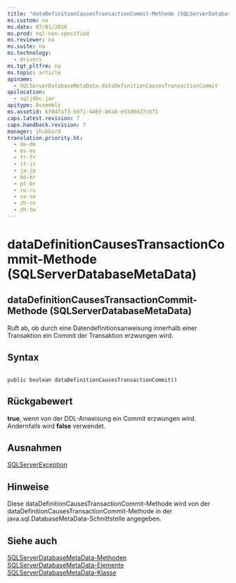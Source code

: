 ```yaml
---
title: "dataDefinitionCausesTransactionCommit-Methode (SQLServerDatabaseMetaData)"
ms.custom: na
ms.date: 07/01/2016
ms.prod: sql-non-specified
ms.reviewer: na
ms.suite: na
ms.technology: 
  - drivers
ms.tgt_pltfrm: na
ms.topic: article
apiname: 
  - SQLServerDatabaseMetaData.dataDefinitionCausesTransactionCommit
apilocation: 
  - sqljdbc.jar
apitype: Assembly
ms.assetid: bf04fa73-b9f1-4403-b6a0-e53d0d27c671
caps.latest.revision: 7
caps.handback.revision: 7
manager: jhubbard
translation.priority.ht: 
  - de-de
  - es-es
  - fr-fr
  - it-it
  - ja-jp
  - ko-kr
  - pt-br
  - ru-ru
  - sv-se
  - zh-cn
  - zh-tw
---
```

# dataDefinitionCausesTransactionCommit-Methode (SQLServerDatabaseMetaData)
    
## dataDefinitionCausesTransactionCommit\-Methode \(SQLServerDatabaseMetaData\)  
 Ruft ab, ob durch eine Datendefinitionsanweisung innerhalb einer Transaktion ein Commit der Transaktion erzwungen wird.  
  
## Syntax  
  
```  
  
public boolean dataDefinitionCausesTransactionCommit()  
```  
  
## Rückgabewert  
 **true**, wenn von der DDL\-Anweisung ein Commit erzwungen wird. Andernfalls wird **false** verwendet.  
  
## Ausnahmen  
 [SQLServerException](../content/SQLServerException-Class.md)  
  
## Hinweise  
 Diese dataDefinitionCausesTransactionCommit\-Methode wird von der dataDefinitionCausesTransactionCommit\-Methode in der java.sql.DatabaseMetaData\-Schnittstelle angegeben.  
  
## Siehe auch  
 [SQLServerDatabaseMetaData-Methoden](../content/SQLServerDatabaseMetaData-Methods.md)   
 [SQLServerDatabaseMetaData-Elemente](../content/SQLServerDatabaseMetaData-Members.md)   
 [SQLServerDatabaseMetaData-Klasse](../content/SQLServerDatabaseMetaData-Class.md)  
  
  